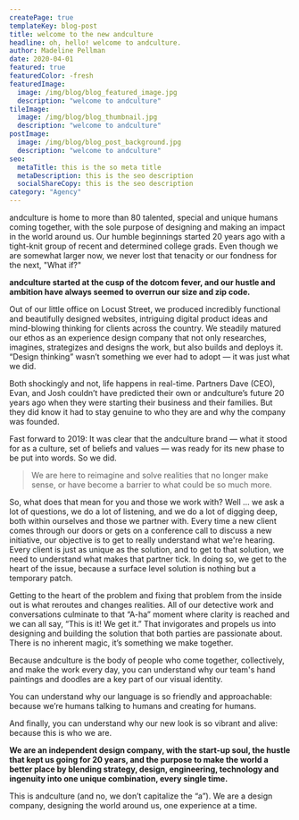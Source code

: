 ```yaml
---
createPage: true
templateKey: blog-post
title: welcome to the new andculture
headline: oh, hello! welcome to andculture.
author: Madeline Pellman
date: 2020-04-01
featured: true
featuredColor: -fresh
featuredImage:
  image: /img/blog/blog_featured_image.jpg
  description: "welcome to andculture"
tileImage:
  image: /img/blog/blog_thumbnail.jpg
  description: "welcome to andculture"
postImage:
  image: /img/blog/blog_post_background.jpg
  description: "welcome to andculture"
seo:
  metaTitle: this is the so meta title
  metaDescription: this is the seo description
  socialShareCopy: this is the seo description
category: "Agency"
---
```

andculture is home to more than 80 talented, special and unique humans coming together, with the sole purpose of designing and making an impact in the world around us. Our humble beginnings started 20 years ago with a tight-knit group of recent and determined college grads. Even though we are somewhat larger now, we never lost that tenacity or our fondness for the next, "What if?"

**andculture started at the cusp of the dotcom fever, and our hustle and ambition have always seemed to overrun our size and zip code.**

Out of our little office on Locust Street, we produced incredibly functional and beautifully designed websites, intriguing digital product ideas and mind-blowing thinking for clients across the country. We steadily matured our ethos as an experience design company that not only researches, imagines, strategizes and designs the work, but also builds and deploys it. “Design thinking” wasn’t something we ever had to adopt —  it was just what we did.

Both shockingly and not, life happens in real-time. Partners Dave (CEO), Evan, and Josh couldn’t have predicted their own or andculture’s future 20 years ago when they were starting their business and their families. But they did know it had to stay genuine to who they are and why the company was founded.

Fast forward to 2019: It was clear that the andculture brand — what it stood for as a culture, set of beliefs and values — was ready for its new phase to be put into words. So we did.

> We are here to reimagine and solve realities that no longer make sense, or have become a barrier to what could be so much more.

So, what does that mean for you and those we work with? Well … we ask a lot of questions, we do a lot of listening, and we do a lot of digging deep, both within ourselves and those we partner with. Every time a new client comes through our doors or gets on a conference call to discuss a new initiative, our objective is to get to really understand what we're hearing. Every client is just as unique as the solution, and to get to that solution, we need to understand what makes that partner tick. In doing so, we get to the heart of the issue, because a surface level solution is nothing but a temporary patch.

Getting to the heart of the problem and fixing that problem from the inside out is what reroutes and changes realities. All of our detective work and conversations culminate to that “A-ha” moment where clarity is reached and we can all say, “This is it! We get it.” That invigorates and propels us into designing and building the solution that both parties are passionate about. There is no inherent magic, it’s something we make together.

Because andculture is the body of people who come together, collectively, and make the work every day,  you can understand why our team's hand paintings and doodles are a key part of our visual identity.

You can understand why our language is so friendly and approachable: because we’re humans talking to humans and creating for humans.

And finally, you can understand why our new look is so vibrant and alive: because this is who we are.

**We are an independent design company, with the start-up soul, the hustle that kept us going for 20 years, and the purpose to make the world a better place by blending strategy, design, engineering, technology and ingenuity into one unique combination, every single time.**

This is andculture (and no, we don’t capitalize the “a”). We are a design company, designing the world around us, one experience at a time.